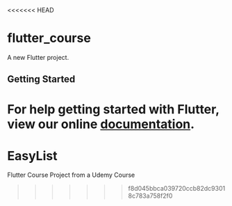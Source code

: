 <<<<<<< HEAD
# flutter_course

A new Flutter project.

## Getting Started

For help getting started with Flutter, view our online
[documentation](https://flutter.io/).
=======
# EasyList
Flutter Course Project from a Udemy Course
>>>>>>> f8d045bbca039720ccb82dc93018c783a758f2f0
